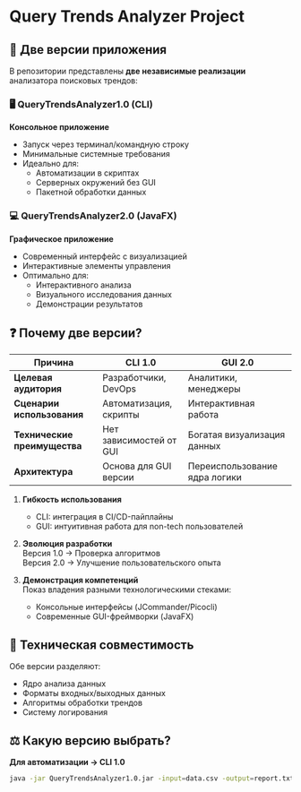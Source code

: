 # Query Trends Analyzer Project

## 📂 Две версии приложения

В репозитории представлены **две независимые реализации** анализатора поисковых трендов:

### 🖥️ QueryTrendsAnalyzer1.0 (CLI)
**Консольное приложение**  
- Запуск через терминал/командную строку
- Минимальные системные требования
- Идеально для:
  - Автоматизации в скриптах
  - Серверных окружений без GUI
  - Пакетной обработки данных

### 💻 QueryTrendsAnalyzer2.0 (JavaFX)
**Графическое приложение**  
- Современный интерфейс с визуализацией
- Интерактивные элементы управления
- Оптимально для:
  - Интерактивного анализа
  - Визуального исследования данных
  - Демонстрации результатов

## ❓ Почему две версии?

| Причина                      | CLI 1.0                          | GUI 2.0                          |
|------------------------------|----------------------------------|----------------------------------|
| **Целевая аудитория**        | Разработчики, DevOps             | Аналитики, менеджеры             |
| **Сценарии использования**   | Автоматизация, скрипты           | Интерактивная работа             |
| **Технические преимущества** | Нет зависимостей от GUI          | Богатая визуализация данных      |
| **Архитектура**              | Основа для GUI версии            | Переиспользование ядра логики    |

1. **Гибкость использования**  
   - CLI: интеграция в CI/CD-пайплайны
   - GUI: интуитивная работа для non-tech пользователей

2. **Эволюция разработки**  
   Версия 1.0 → Проверка алгоритмов  
   Версия 2.0 → Улучшение пользовательского опыта

3. **Демонстрация компетенций**  
   Показ владения разными технологическими стеками:
   - Консольные интерфейсы (JCommander/Picocli)
   - Современные GUI-фреймворки (JavaFX)

## 🧩 Техническая совместимость
Обе версии разделяют:
- Ядро анализа данных
- Форматы входных/выходных данных
- Алгоритмы обработки трендов
- Систему логирования

## ⚖️ Какую версию выбрать?
**Для автоматизации → CLI 1.0**  
```bash
java -jar QueryTrendsAnalyzer1.0.jar -input=data.csv -output=report.txt
